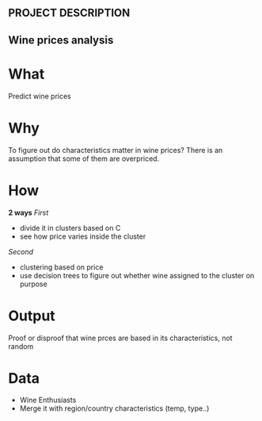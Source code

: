 ## PROJECT DESCRIPTION 
## Wine prices analysis

# What
Predict wine prices 

# Why
To figure out do characteristics matter in wine prices?
There is an assumption that some of them are overpriced.

# How
**2 ways**
*First*
- divide it in clusters based on C
- see how price varies inside the cluster

*Second*
- clustering based on price
- use decision trees to figure out whether wine assigned to the cluster on purpose

# Output
Proof or disproof that wine prces are based in its characteristics, not random

# Data
- Wine Enthusiasts 
- Merge it with region/country characteristics (temp, type..)